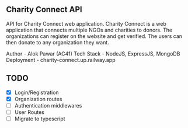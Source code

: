 ## Charity Connect API 
API for Charity Connect web application. Charity Connect is a web application that connects multiple NGOs and charities to donors. The organizations can register on the website and get verified. The users can then donate to any organization they want.

Author - Alok Pawar (AC41)
Tech Stack - NodeJS, ExpressJS, MongoDB
Deployment - charity-connect.up.railway.app

## TODO 
- [x] Login/Registration 
- [x] Organization routes
- [ ] Authentication middlewares
- [ ] User Routes
- [ ] Migrate to typescript 